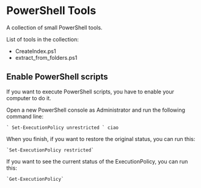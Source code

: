 # PowerShell Tools
A collection of small PowerShell tools.

List of tools in the collection:
<ul>
	<li>
		CreateIndex.ps1
	</li>
	<li>
		extract_from_folders.ps1
	</li>
</ul>

## Enable PowerShell scripts

If you want to execute PowerShell scripts, you have to enable your computer to do it.

Open a new PowerShell console as Administrator and run the following command line:

	` Set-ExecutionPolicy unrestricted ` ciao

When you finish, if you want to restore the original status, you can run this:

	`Set-ExecutionPolicy restricted`
	
If you want to see the current status of the ExecutionPolicy, you can run this:

	`Get-ExecutionPolicy`
